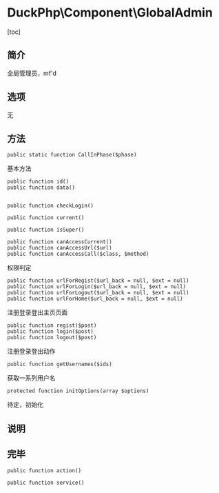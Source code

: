 # DuckPhp\Component\GlobalAdmin
[toc]
## 简介

全局管理员，mf'd

## 选项

无

## 方法

    public static function CallInPhase($phase)
基本方法

    public function id()
    public function data()


    public function checkLogin()

    public function current()

    public function isSuper()

    public function canAccessCurrent()
    public function canAccessUrl($url)
    public function canAccessCall($class, $method)
权限判定

    public function urlForRegist($url_back = null, $ext = null)
    public function urlForLogin($url_back = null, $ext = null)
    public function urlForLogout($url_back = null, $ext = null)
    public function urlForHome($url_back = null, $ext = null)
注册登录登出主页页面

    public function regist($post)
    public function login($post)
    public function logout($post)
注册登录登出动作

    public function getUsernames($ids)
获取一系列用户名

    protected function initOptions(array $options)
待定，初始化

## 说明

## 完毕


    public function action()

    public function service()

